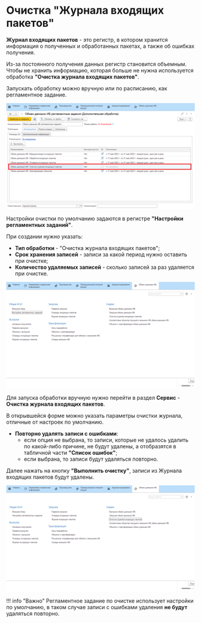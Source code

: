 # Очистка "Журнала входящих пакетов"

**Журнал входящих пакетов** - это регистр, в котором хранится информация о полученных и обработанных пакетах, а также об ошибках получения. 

Из-за постоянного получения данных регистр становится объемным. Чтобы не хранить информацию, которая больше не нужна используется обработка **"Очистка журнала входящих пакетов"**.

Запускать обработку можно вручную или по расписанию, как регламентное задание.

![](CleaningIncomingPackagesJournal.assets/1.png)

Настройки очистки по умолчанию задаются в регистре **"Настройки регламентных заданий"**.

При создании нужно указать:

- **Тип обработки** - "Очистка журнала входящих пакетов";
- **Срок хранения записей** - записи за какой период нужно оставить при очистке;
- **Количество удаляемых записей** - сколько записей за раз удаляется при очистке.

![](CleaningIncomingPackagesJournal.assets/1.gif)

Для запуска обработки вручную нужно перейти в раздел **Сервис** - **Очистка журнала входящих пакетов**.

В открывшейся форме можно указать параметры очистки журнала, отличные от настроек по умолчанию. 

- **Повторно удалять записи с ошибками**:
    - если опция не выбрана, то записи, которые не удалось удалить по какой-либо причине, не будут удалены, а отобразятся в табличной части **"Список ошибок"**; 
    - если выбрана, то записи будут удаляться повторно.

Далее нажать на кнопку **"Выполнить очистку"**, записи из Журнала входящих пакетов будут удалены.

![](CleaningIncomingPackagesJournal.assets/2.gif)

!!! info "Важно"
    Регламентное задание по очистке использует настройки по умолчанию, в таком случае записи с ошибками удаления **не будут** удаляться повторно.